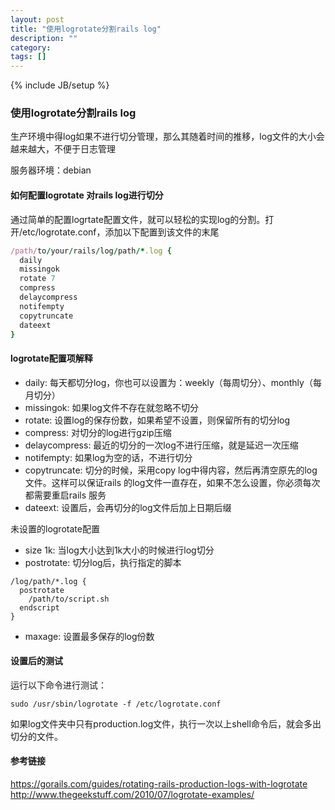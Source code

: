 ```yaml
---
layout: post
title: "使用logrotate分割rails log"
description: ""
category: 
tags: []
---
```

{% include JB/setup %}

### 使用logrotate分割rails log

生产环境中得log如果不进行切分管理，那么其随着时间的推移，log文件的大小会越来越大，不便于日志管理

服务器环境：debian

#### 如何配置logrotate 对rails log进行切分

通过简单的配置logrtate配置文件，就可以轻松的实现log的分割。打开/etc/logrotate.conf，添加以下配置到该文件的末尾

```ruby
/path/to/your/rails/log/path/*.log {
  daily
  missingok
  rotate 7
  compress
  delaycompress
  notifempty
  copytruncate
  dateext
}
```

#### logrotate配置项解释

* daily: 每天都切分log，你也可以设置为：weekly（每周切分）、monthly（每月切分）
* missingok: 如果log文件不存在就忽略不切分
* rotate: 设置log的保存份数，如果希望不设置，则保留所有的切分log
* compress: 对切分的log进行gzip压缩
* delaycompress: 最近的切分的一次log不进行压缩，就是延迟一次压缩
* notifempty: 如果log为空的话，不进行切分
* copytruncate: 切分的时候，采用copy log中得内容，然后再清空原先的log文件。这样可以保证rails 的log文件一直存在，如果不怎么设置，你必须每次都需要重启rails 服务
* dateext: 设置后，会再切分的log文件后加上日期后缀

未设置的logrotate配置

* size 1k: 当log大小达到1k大小的时候进行log切分
* postrotate: 切分log后，执行指定的脚本

```shell
/log/path/*.log {
  postrotate
    /path/to/script.sh
  endscript
}
```

* maxage: 设置最多保存的log份数

#### 设置后的测试

运行以下命令进行测试：

```shell
sudo /usr/sbin/logrotate -f /etc/logrotate.conf
```

如果log文件夹中只有production.log文件，执行一次以上shell命令后，就会多出切分的文件。

#### 参考链接
https://gorails.com/guides/rotating-rails-production-logs-with-logrotate
http://www.thegeekstuff.com/2010/07/logrotate-examples/
